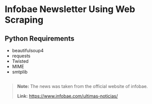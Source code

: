 # Infobae Newsletter Using Web Scraping

## Python Requirements
- beautifulsoup4   
- requests
- Twisted
- MIME
- smtplib

##

> **Note:** The news was taken from the official website of infobae.
> 
> **Link:** https://www.infobae.com/ultimas-noticias/

